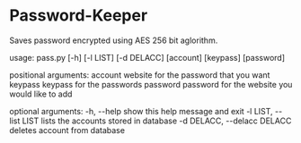 # Password-Keeper

Saves password encrypted using AES 256 bit aglorithm.

usage: pass.py [-h] [-l LIST] [-d DELACC] [account] [keypass] [password]

positional arguments:
  account               website for the password that you want
  keypass               keypass for the passwords
  password              password for the website you would like to add

optional arguments:
  -h, --help            show this help message and exit
  -l LIST, --list LIST  lists the accounts stored in database
  -d DELACC, --delacc DELACC
                        deletes account from database

